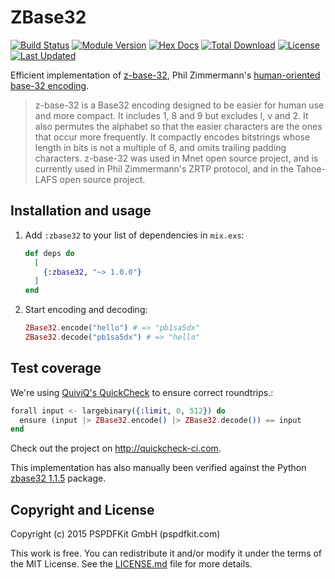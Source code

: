 # ZBase32

[![Build Status](http://quickcheck-ci.com/p/pspdfkit-labs/zbase32.svg)](http://quickcheck-ci.com/p/pspdfkit-labs/zbase32)
[![Module Version](https://img.shields.io/hexpm/v/zbase32.svg)](https://hex.pm/packages/zbase32)
[![Hex Docs](https://img.shields.io/badge/hex-docs-lightgreen.svg)](https://hexdocs.pm/zbase32/)
[![Total Download](https://img.shields.io/hexpm/dt/zbase32.svg)](https://hex.pm/packages/zbase32)
[![License](https://img.shields.io/hexpm/l/zbase32.svg)](https://github.com/pspdfkit-labs/zbase32/blob/master/LICENSE.md)
[![Last Updated](https://img.shields.io/github/last-commit/pspdfkit-labs/zbase32.svg)](https://github.com/pspdfkit-labs/zbase32/commits/master)


Efficient implementation of [z-base-32](https://en.wikipedia.org/wiki/Base32#z-base-32), Phil
Zimmermann's [human-oriented base-32 encoding](http://philzimmermann.com/docs/human-oriented-base-32-encoding.txt).

> z-base-32 is a Base32 encoding designed to be easier for human use and more compact. It includes
> 1, 8 and 9 but excludes l, v and 2. It also permutes the alphabet so that the easier characters
> are the ones that occur more frequently. It compactly encodes bitstrings whose length in bits is
> not a multiple of 8, and omits trailing padding characters. z-base-32 was used in Mnet open source
> project, and is currently used in Phil Zimmermann's ZRTP protocol, and in the Tahoe-LAFS open
> source project.

## Installation and usage

1. Add `:zbase32` to your list of dependencies in `mix.exs`:

   ```elixir
   def deps do
     [
       {:zbase32, "~> 1.0.0"}
     ]
   end
   ```

2. Start encoding and decoding:

   ```elixir
   ZBase32.encode("hello") # => "pb1sa5dx"
   ZBase32.decode("pb1sa5dx") # => "hello"
   ```

## Test coverage

We're using [QuiviQ's QuickCheck](http://www.quviq.com/products/erlang-quickcheck/) to ensure correct roundtrips.:

```elixir
forall input <- largebinary({:limit, 0, 512}) do
  ensure (input |> ZBase32.encode() |> ZBase32.decode()) == input
end
```

Check out the project on http://quickcheck-ci.com.

This implementation has also manually been verified against the Python
[zbase32 1.1.5](https://pypi.python.org/pypi/zbase32/) package.


## Copyright and License

Copyright (c) 2015 PSPDFKit GmbH (pspdfkit.com)

This work is free. You can redistribute it and/or modify it under the
terms of the MIT License. See the [LICENSE.md](./LICENSE.md) file for more details.
